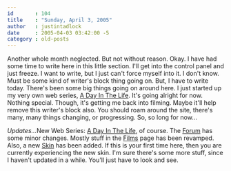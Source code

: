 ```yaml
---
id       : 104
title    : "Sunday, April 3, 2005"
author   : justintadlock
date     : 2005-04-03 03:42:00 -5
category : old-posts
---
```


Another whole month neglected.  But not without reason.  Okay.  I have had some time to write here in this little section.  I'll get into the control panel and just freeze.  I want to write, but I just can't force myself into it.  I don't know.  Must be some kind of writer's block thing going on.  But, I have to write today.  There's been some big things going on around here.  I just started up my very own web series, <a href="/adayinthelife" rel="external"> A Day In The Life</a>.  It's going alright for now.  Nothing special.  Though, it's getting me back into filming.  Maybe it'll help remove this writer's block also.  You should roam around the site, there's many, many things changing, or progressing.  So, so long for now...

<em>Updates...</em>New Web Series: <a href="films/a/ADayInTheLife"> A Day In The Life</a>, of course.  The <a href="/forum" rel="external"> Forum</a> has some minor changes.  Mostly stuff in the <a href="/films"> Films</a> page has been revamped.  Also, a new <a href="/skins/index.php" rel="external"> Skin</a> has been added. If this is your first time here, then you are currently experiencing the new skin.  I'm sure there's some more stuff, since I haven't updated in a while.  You'll just have to look and see.
